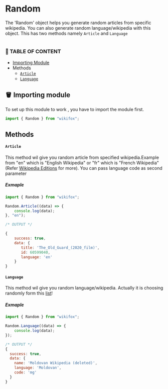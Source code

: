# Random

The 'Random' object helps you generate random articles from specific wikipedia. You can also generate random language/wikipedia with this object. This has two methods namely `Article` and `Language`

#

### 📃 TABLE OF CONTENT

-   [ Importing Module](#🪣-importing-module)
-   Methods
    -   [`Article`](#article)
    -   [`Language`](#language)

## 🪣 Importing module

To set up this module to work , you have to import the module first.

```js
import { Random } from "wikifox";
```

## Methods

#### `Article`

This method wil give you random article from specified wikipedia.Example from "en" which is "English Wikipedia" or "fr" which is "French Wikipedia" (Refer [Wikipedia Editions](./Wikipedia%20Editions.md) for more). You can pass language code as second parameter

##### Exmaple

```js
import { Random } from "wikifox";

Random.Article((data) => {
	console.log(data);
}, "en");

/* OUTPUT */

{
    success: true,
    data: {
       title: 'The_Old_Guard_(2020_film)',
       id: 60599040,
       language: 'en'
    }
}
```

#### `Language`

This method wil give you random language/wikipedia. Actually it is choosing randomly form this [list](./Wikipedia%20Editions.md)!

##### Exmaple

```js
import { Random } from "wikifox";

Random.Language((data) => {
	console.log(data);
});

/* OUTPUT */
{
  success: true,
  data: {
    name: 'Moldovan Wikipedia (deleted)',
    language: 'Moldovan',
    code: 'mg'
  }
}
```
